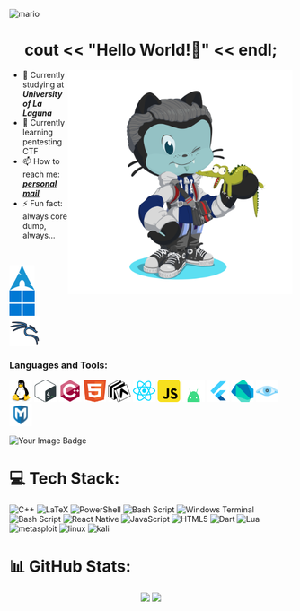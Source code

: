 
![mario](https://github.com/user-attachments/assets/ca37272e-1c56-4900-91bd-ffe27d480dca)

<h1 align="center"> cout << "Hello World!👋" << endl;
</h1>
<img align="right" alt="Coding" width="400" src="assets/octocat-1743109414944.png">

<!--
**gabmartinbr/gabmartinbr** is a ✨ _special_ ✨ repository because its `README.md` (this file) appears on your GitHub profile.

Here are some ideas to get you started:
-->
- 🔭 Currently studying at ***University of La Laguna*** 
- 🌱 Currently learning pentesting CTF 
- 📫 How to reach me: [***personal mail***](mailto:alu0101539157@ull.edu.com)
- ⚡ Fun fact: always core dump, always...
</br>
<p align="left">
  <img src="assets/arch_blue.svg" alt="Arch" width="45" height="45" style="vertical-align: middle;"/> &nbsp;&nbsp;
  <img src="assets/windows_blue.png" alt="Windows" width="45" height="45" style="vertical-align: middle;"/> &nbsp;&nbsp;
  <img src="assets/icons8-kali-linux.svg" alt="Kali Linux" width="55" height="55" style="vertical-align: middle;"/>
</p>

<h3 align="left">Languages and Tools:</h3>
<p align="left">
  <img src="assets/linux.svg" alt="linux" width="40" height="40"/>
  <img src="assets/bash.svg" alt="bash" width="40" height="40"/>
  <img src="assets/c++.svg" alt="cplusplus" width="40" height="40"/>
  <img src="assets/html.svg" alt="html" width="40" height="40"/>
  <img src="assets/expo.svg" alt="expo" width="40" height="40"/>
  <img src="assets/react.svg" alt="react" width="40" height="40"/>
  <img src="assets/javascript-svgrepo-com.svg" alt="js" width="40" height="40"/>
  <img src="assets/android.svg" alt="android" width="40" height="40"/>
  <img src="assets/flutter-svgrepo-com.svg" alt="flutter" width="40" height="40"/>
  <img src="assets/dart-svgrepo-com.svg" alt="dart" width="40" height="40"/>
  <img src="assets/icons8-nmap.svg" alt="nmap" width="40" height="40"/>
  <img src="assets/icons8-metasploit-32.png" alt="mfsconsole" width="40" height="40"/>



</p>
<img src="https://tryhackme-badges.s3.amazonaws.com/Br1g4fVr5.png" alt="Your Image Badge" />

# 💻 Tech Stack:
![C++](https://img.shields.io/badge/c++-%2300599C.svg?style=for-the-badge&logo=c%2B%2B&logoColor=white) ![LaTeX](https://img.shields.io/badge/latex-%23008080.svg?style=for-the-badge&logo=latex&logoColor=white) ![PowerShell](https://img.shields.io/badge/PowerShell-%235391FE.svg?style=for-the-badge&logo=powershell&logoColor=white) ![Bash Script](https://img.shields.io/badge/bash_script-%23121011.svg?style=for-the-badge&logo=gnu-bash&logoColor=white) ![Windows Terminal](https://img.shields.io/badge/Windows%20Terminal-%234D4D4D.svg?style=for-the-badge&logo=windows-terminal&logoColor=white) ![Bash Script](https://img.shields.io/badge/bash_script-%23121011.svg?style=for-the-badge&logo=gnu-bash&logoColor=white) ![React Native](https://img.shields.io/badge/react_native-%2320232a.svg?style=for-the-badge&logo=react&logoColor=%2361DAFB)  ![JavaScript](https://img.shields.io/badge/javascript-%23323330.svg?style=for-the-badge&logo=javascript&logoColor=%23F7DF1E) ![HTML5](https://img.shields.io/badge/html5-%23E34F26.svg?style=for-the-badge&logo=html5&logoColor=white) ![Dart](https://img.shields.io/badge/dart-%230175C2.svg?style=for-the-badge&logo=dart&logoColor=white![icons8-nmap](https://github.com/user-attachments/assets/e7c378df-dcea-4ef8-857f-85a7eeed3cc0)
) ![Lua](https://img.shields.io/badge/lua-%232C2D72.svg?style=for-the-badge&logo=lua&logoColor=white) ![metasploit](https://img.shields.io/badge/Metasploit-659AD2?style=for-the-badge&logo=metasploit&logoColor=white) ![linux](https://img.shields.io/badge/Linux-FCC624?style=for-the-badge&logo=linux&logoColor=black) ![kali](https://img.shields.io/badge/-Kali%20Linux-%23557C94?style=for-the-badge&logo=kalilinux&logoColor=white) 

# 📊 GitHub Stats:
<p align="center">
  <img src="https://nirzak-streak-stats.vercel.app/?user=gabmartinbr&theme=tokyonight&hide_border=false" height="150"/>
  <img src="https://github-readme-stats.vercel.app/api/top-langs/?username=gabmartinbr&theme=tokyonight&hide_border=false&include_all_commits=true&count_private=true&layout=compact" height="150"/>
</p>


<!-- Proudly created with GPRM ( https://gprm.itsvg.in ) -->
